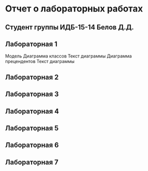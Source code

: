 # Отчет о лабораторных работах
## Cтудент группы ИДБ-15-14 Белов Д.Д.
## Лабораторная 1
Модель
Диаграмма классов
Текст диаграммы
Диаграмма прецендентов
Текст диаграммы
## Лабораторная 2
## Лабораторная 3
## Лабораторная 4
## Лабораторная 5
## Лабораторная 6
## Лабораторная 7
